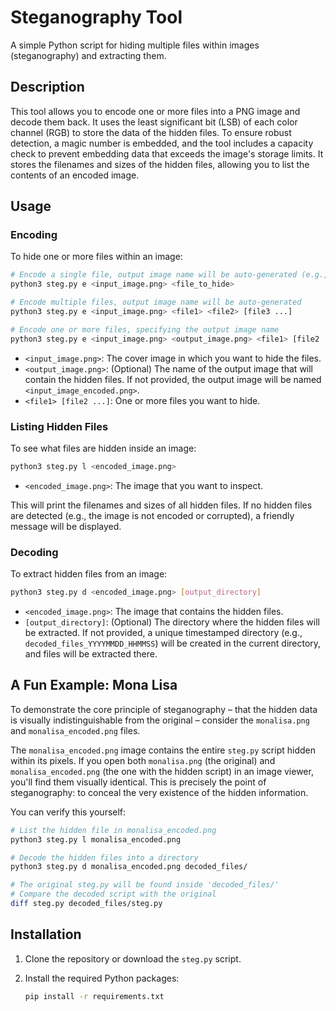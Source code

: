 # Steganography Tool

A simple Python script for hiding multiple files within images (steganography) and extracting them.

## Description

This tool allows you to encode one or more files into a PNG image and decode them back. It uses the least significant bit (LSB) of each color channel (RGB) to store the data of the hidden files. To ensure robust detection, a magic number is embedded, and the tool includes a capacity check to prevent embedding data that exceeds the image's storage limits. It stores the filenames and sizes of the hidden files, allowing you to list the contents of an encoded image.

## Usage

### Encoding

To hide one or more files within an image:

```bash
# Encode a single file, output image name will be auto-generated (e.g., input_image_encoded.png)
python3 steg.py e <input_image.png> <file_to_hide>

# Encode multiple files, output image name will be auto-generated
python3 steg.py e <input_image.png> <file1> <file2> [file3 ...]

# Encode one or more files, specifying the output image name
python3 steg.py e <input_image.png> <output_image.png> <file1> [file2 ...]
```

- `<input_image.png>`: The cover image in which you want to hide the files.
- `<output_image.png>`: (Optional) The name of the output image that will contain the hidden files. If not provided, the output image will be named `<input_image_encoded.png>`.
- `<file1> [file2 ...]`: One or more files you want to hide.

### Listing Hidden Files

To see what files are hidden inside an image:

```bash
python3 steg.py l <encoded_image.png>
```

- `<encoded_image.png>`: The image that you want to inspect.

This will print the filenames and sizes of all hidden files. If no hidden files are detected (e.g., the image is not encoded or corrupted), a friendly message will be displayed.

### Decoding

To extract hidden files from an image:

```bash
python3 steg.py d <encoded_image.png> [output_directory]
```

- `<encoded_image.png>`: The image that contains the hidden files.
- `[output_directory]`: (Optional) The directory where the hidden files will be extracted. If not provided, a unique timestamped directory (e.g., `decoded_files_YYYYMMDD_HHMMSS`) will be created in the current directory, and files will be extracted there.

## A Fun Example: Mona Lisa

To demonstrate the core principle of steganography – that the hidden data is visually indistinguishable from the original – consider the `monalisa.png` and `monalisa_encoded.png` files.

The `monalisa_encoded.png` image contains the entire `steg.py` script hidden within its pixels. If you open both `monalisa.png` (the original) and `monalisa_encoded.png` (the one with the hidden script) in an image viewer, you'll find them visually identical. This is precisely the point of steganography: to conceal the very existence of the hidden information.

You can verify this yourself:

```bash
# List the hidden file in monalisa_encoded.png
python3 steg.py l monalisa_encoded.png

# Decode the hidden files into a directory
python3 steg.py d monalisa_encoded.png decoded_files/

# The original steg.py will be found inside 'decoded_files/'
# Compare the decoded script with the original
diff steg.py decoded_files/steg.py
```

## Installation

1.  Clone the repository or download the `steg.py` script.
2.  Install the required Python packages:

    ```bash
    pip install -r requirements.txt
    ```